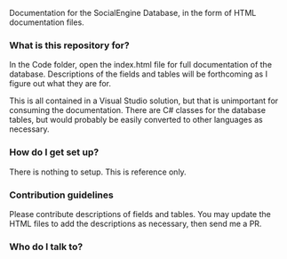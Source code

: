 
Documentation for the SocialEngine Database, in the form of HTML documentation files.


### What is this repository for? ###

In the Code folder, open the index.html file for full documentation of the database.  Descriptions of the fields and tables
will be forthcoming as I figure out what they are for.

This is all contained in a Visual Studio solution, but that is unimportant for consuming the documentation.  There are C# classes for the 
database tables, but would probably be easily converted to other languages as necessary.

### How do I get set up? ###

There is nothing to setup.  This is reference only.

### Contribution guidelines ###

Please contribute descriptions of fields and tables.  You may update the HTML files to add the descriptions as necessary, then send me a PR.

### Who do I talk to? ###

